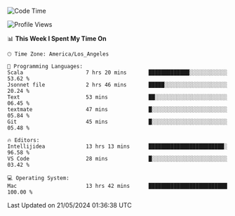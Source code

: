 <!--START_SECTION:waka-->
![Code Time](http://img.shields.io/badge/Code%20Time-1%2C011%20hrs%2016%20mins-blue)

![Profile Views](http://img.shields.io/badge/Profile%20Views-0-blue)

📊 **This Week I Spent My Time On** 

```text
🕑︎ Time Zone: America/Los_Angeles

💬 Programming Languages: 
Scala                    7 hrs 20 mins       █████████████░░░░░░░░░░░░   53.62 % 
Jsonnet file             2 hrs 46 mins       █████░░░░░░░░░░░░░░░░░░░░   20.24 % 
Text                     53 mins             ██░░░░░░░░░░░░░░░░░░░░░░░   06.45 % 
textmate                 47 mins             █░░░░░░░░░░░░░░░░░░░░░░░░   05.84 % 
Git                      45 mins             █░░░░░░░░░░░░░░░░░░░░░░░░   05.48 % 

🔥 Editors: 
Intellijidea             13 hrs 13 mins      ████████████████████████░   96.58 % 
VS Code                  28 mins             █░░░░░░░░░░░░░░░░░░░░░░░░   03.42 % 

💻 Operating System: 
Mac                      13 hrs 42 mins      █████████████████████████   100.00 % 
```


 Last Updated on 21/05/2024 01:36:38 UTC
<!--END_SECTION:waka-->
